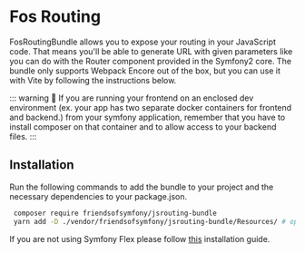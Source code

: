 # Fos Routing

FosRoutingBundle allows you to expose your routing in your JavaScript code. That means you'll be able to generate URL
with given parameters like you can do with the Router component provided in the Symfony2 core. The bundle only supports
Webpack Encore out of the box, but you can use it with Vite by following the instructions below.

::: warning
🧪 If you are running your frontend on an enclosed dev environment (ex. your app has two separate docker containers for
frontend and backend.) from your symfony application, remember that you have to install composer on that container and
to allow access to your backend files.
:::

## Installation

Run the following commands to add the bundle to your project and the necessary dependencies to your package.json.

```bash
 composer require friendsofsymfony/jsrouting-bundle
 yarn add -D ./vendor/friendsofsymfony/jsrouting-bundle/Resources/ # optional
```

If you are not using Symfony Flex please
follow [this](https://github.com/FriendsOfSymfony/FOSJsRoutingBundle/blob/master/Resources/doc/installation.rst)
installation guide.
